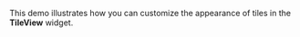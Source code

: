 This demo illustrates how you can customize the appearance of&nbsp;tiles in&nbsp;the **TileView** widget.